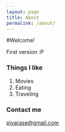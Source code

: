 ```yaml
---
layout: page
title: About
permalink: /about/
---
```


#Welcome!

First version :P

### Things I like

1. Movies
2. Eating
3. Traveling

### Contact me

[pjvarase@gmail.com](mailto:pjvarase@gmail.com)
